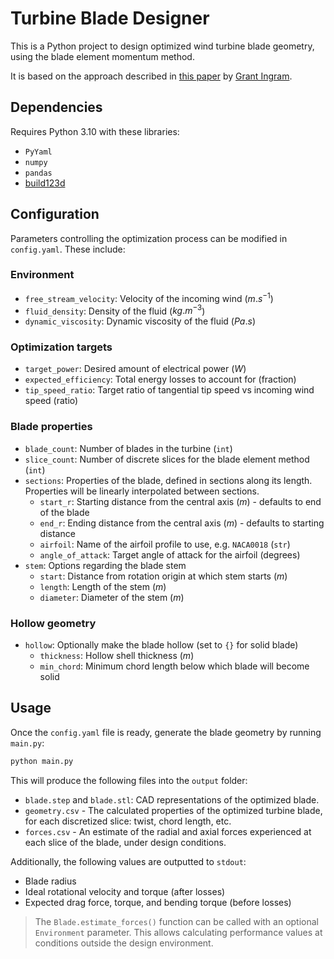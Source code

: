 # Turbine Blade Designer
This is a Python project to design optimized wind turbine blade geometry, using the blade element momentum method.

It is based on the approach described in [this paper](https://grantingram.org/download/wind_turbine_design.pdf) by [Grant Ingram](https://grantingram.org/).

## Dependencies
Requires Python 3.10 with these libraries:
- `PyYaml`
- `numpy`
- `pandas`
- [build123d](https://github.com/gumyr/build123d)

## Configuration
Parameters controlling the optimization process can be modified in `config.yaml`.
These include:

### Environment
- `free_stream_velocity`: Velocity of the incoming wind ($m.s^{-1}$)
- `fluid_density`: Density of the fluid ($kg.m^{-3}$)
- `dynamic_viscosity`: Dynamic viscosity of the fluid ($Pa.s$)

### Optimization targets
- `target_power`: Desired amount of electrical power ($W$)
- `expected_efficiency`: Total energy losses to account for (fraction)
- `tip_speed_ratio`: Target ratio of tangential tip speed vs incoming wind speed (ratio)

### Blade properties
- `blade_count`: Number of blades in the turbine (`int`)
- `slice_count`: Number of discrete slices for the blade element method (`int`)
- `sections`: Properties of the blade, defined in sections along its length. Properties will be linearly interpolated between sections.
  - `start_r`: Starting distance from the central axis ($m$) - defaults to end of the blade
  - `end_r`: Ending distance from the central axis ($m$) - defaults to starting distance
  - `airfoil`: Name of the airfoil profile to use, e.g. `NACA0018` (`str`)
  - `angle_of_attack`: Target angle of attack for the airfoil (degrees)
- `stem`: Options regarding the blade stem
  - `start`: Distance from rotation origin at which stem starts ($m$)
  - `length`: Length of the stem ($m$)
  - `diameter`: Diameter of the stem ($m$)

### Hollow geometry
- `hollow`: Optionally make the blade hollow (set to `{}` for solid blade)
  - `thickness`: Hollow shell thickness ($m$)
  - `min_chord`: Minimum chord length below which blade will become solid

## Usage
Once the `config.yaml` file is ready, generate the blade geometry by running `main.py`:
```bash
python main.py
```

This will produce the following files into the `output` folder:

- `blade.step` and `blade.stl`: CAD representations of the optimized blade.
- `geometry.csv` - The calculated properties of the optimized turbine blade, for each discretized slice: twist, chord length, etc.
- `forces.csv` - An estimate of the radial and axial forces experienced at each slice of the blade, under design conditions.

Additionally, the following values are outputted to `stdout`:
- Blade radius
- Ideal rotational velocity and torque (after losses)
- Expected drag force, torque, and bending torque (before losses)

> The `Blade.estimate_forces()` function can be called with an optional `Environment` parameter.
> This allows calculating performance values at conditions outside the design environment.
